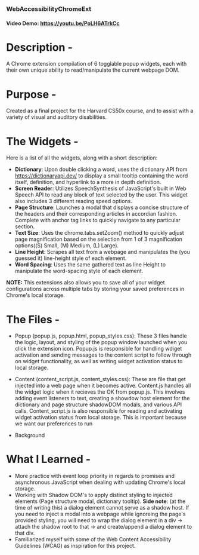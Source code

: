 ### WebAccessibilityChromeExt

#### Video Demo: https://youtu.be/PoLH6ATrkCc

# Description -

A Chrome extension compilation of 6 togglable popup widgets, each with their own unique ability to read/manipulate the current webpage DOM.

# Purpose -

Created as a final project for the Harvard CS50x course, and to assist with a variety of visual and auditory disabilities.

# The Widgets -

Here is a list of all the widgets, along with a short description:

- **Dictionary**: Upon double clicking a word, uses the dictionary API from https://dictionaryapi.dev/ to display a small tooltip containing the word itself, definition, and hyperlink to a more in depth definition.
- **Screen Reader**: Utilizes SpeechSynthesis of JavaScript's built in Web Speech API to read any block of text selected by the user. This widget also includes 3 different reading speed options.
- **Page Structure**: Launches a modal that displays a concise structure of the headers and their corresponding articles in accordian fashion. Complete with anchor tag links to quickly navigate to any particular section.
- **Text Size**: Uses the chrome.tabs.setZoom() method to quickly adjust page magnification based on the selection from 1 of 3 magnification options((S) Small, (M) Medium, (L) Large).
- **Line Height**: Scrapes all text from a webpage and manipulates the (you guessed it) line-height style of each element.
- **Word Spacing**: Uses the same gathered text as line Height to manipulate the word-spacing style of each element.

**NOTE:** This extensions also allows you to save all of your widget configurations across multiple tabs by storing your saved preferences in Chrome's local storage.

# The Files -

- Popup (popup.js, popup.html, popup_styles.css): These 3 files handle the logic, layout, and styling of the popup window launched when you click the extension icon. Popup.js is responsible for handling wdiget activation and sending messages to the content script to follow through on widget functionality, as well as writing widget activation status to local storage.

- Content (content_script.js, content_styles.css): These are file that get injected into a web page when it becomes active. Content.js handles all the widget logic when it recieves the OK from popup.js. This involves adding event listeners to text, creating a showdow host element for the dictionary and page structure shadowDOM modals, and various API calls. Content_script.js is also responsible for reading and activating widget activation status from local storage. This is important because we want our preferences to run 

- Background

# What I Learned -

- More practice with event loop priority in regards to promises and asynchronous JavaScript when dealing with updating Chrome's local storage.
- Working with Shadow DOM's to apply distinct styling to injected elements (Page structure modal, dictionary tooltip). **Side note**: (at the time of writing this) a dialog element cannot serve as a shadow host. If you need to inject a modal into a webpage while ignoreing the page's provided styling, you will need to wrap the dialog element in a div -> attach the shadow root to that -> and create/append a dialog element to that div.
- Familiarized myself with some of the Web Content Accessibility Guidelines (WCAG) as inspiration for this project.